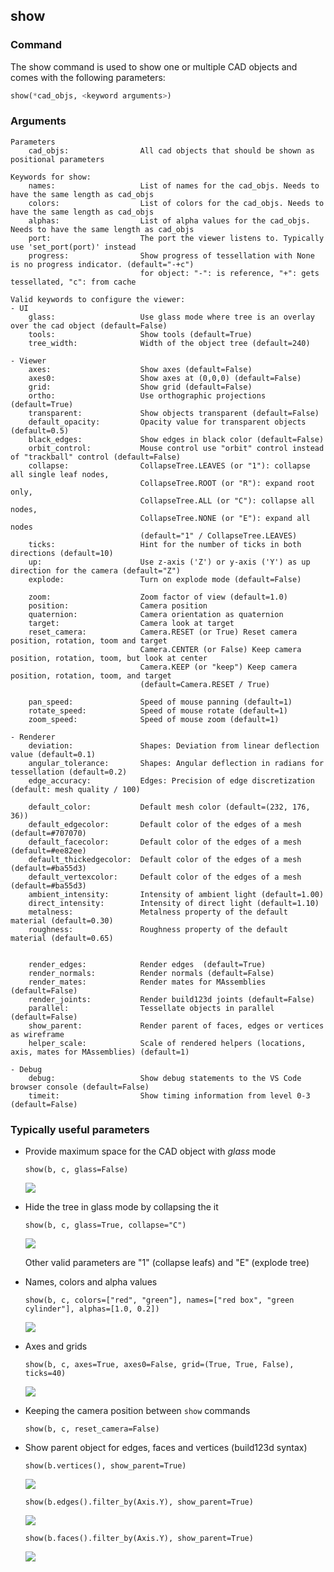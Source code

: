 ## show

### Command

The show command is used to show one or multiple CAD objects and comes with the following parameters:

```python
show(*cad_objs, <keyword arguments>)
```

### Arguments

```text
Parameters
    cad_objs:                All cad objects that should be shown as positional parameters

Keywords for show:
    names:                   List of names for the cad_objs. Needs to have the same length as cad_objs
    colors:                  List of colors for the cad_objs. Needs to have the same length as cad_objs
    alphas:                  List of alpha values for the cad_objs. Needs to have the same length as cad_objs
    port:                    The port the viewer listens to. Typically use 'set_port(port)' instead
    progress:                Show progress of tessellation with None is no progress indicator. (default="-+c")
                             for object: "-": is reference, "+": gets tessellated, "c": from cache

Valid keywords to configure the viewer:
- UI
    glass:                   Use glass mode where tree is an overlay over the cad object (default=False)
    tools:                   Show tools (default=True)
    tree_width:              Width of the object tree (default=240)

- Viewer
    axes:                    Show axes (default=False)
    axes0:                   Show axes at (0,0,0) (default=False)
    grid:                    Show grid (default=False)
    ortho:                   Use orthographic projections (default=True)
    transparent:             Show objects transparent (default=False)
    default_opacity:         Opacity value for transparent objects (default=0.5)
    black_edges:             Show edges in black color (default=False)
    orbit_control:           Mouse control use "orbit" control instead of "trackball" control (default=False)
    collapse:                CollapseTree.LEAVES (or "1"): collapse all single leaf nodes, 
                             CollapseTree.ROOT (or "R"): expand root only,
                             CollapseTree.ALL (or "C"): collapse all nodes, 
                             CollapseTree.NONE (or "E"): expand all nodes 
                             (default="1" / CollapseTree.LEAVES)
    ticks:                   Hint for the number of ticks in both directions (default=10)
    up:                      Use z-axis ('Z') or y-axis ('Y') as up direction for the camera (default="Z")
    explode:                 Turn on explode mode (default=False)

    zoom:                    Zoom factor of view (default=1.0)
    position:                Camera position
    quaternion:              Camera orientation as quaternion
    target:                  Camera look at target
    reset_camera:            Camera.RESET (or True) Reset camera position, rotation, toom and target
                             Camera.CENTER (or False) Keep camera position, rotation, toom, but look at center
                             Camera.KEEP (or "keep") Keep camera position, rotation, toom, and target
                             (default=Camera.RESET / True)

    pan_speed:               Speed of mouse panning (default=1)
    rotate_speed:            Speed of mouse rotate (default=1)
    zoom_speed:              Speed of mouse zoom (default=1)

- Renderer
    deviation:               Shapes: Deviation from linear deflection value (default=0.1)
    angular_tolerance:       Shapes: Angular deflection in radians for tessellation (default=0.2)
    edge_accuracy:           Edges: Precision of edge discretization (default: mesh quality / 100)

    default_color:           Default mesh color (default=(232, 176, 36))
    default_edgecolor:       Default color of the edges of a mesh (default=#707070)
    default_facecolor:       Default color of the edges of a mesh (default=#ee82ee)
    default_thickedgecolor:  Default color of the edges of a mesh (default=#ba55d3)
    default_vertexcolor:     Default color of the edges of a mesh (default=#ba55d3)
    ambient_intensity:       Intensity of ambient light (default=1.00)
    direct_intensity:        Intensity of direct light (default=1.10)
    metalness:               Metalness property of the default material (default=0.30)
    roughness:               Roughness property of the default material (default=0.65)


    render_edges:            Render edges  (default=True)
    render_normals:          Render normals (default=False)
    render_mates:            Render mates for MAssemblies (default=False)
    render_joints:           Render build123d joints (default=False)
    parallel:                Tessellate objects in parallel (default=False)
    show_parent:             Render parent of faces, edges or vertices as wireframe
    helper_scale:            Scale of rendered helpers (locations, axis, mates for MAssemblies) (default=1)

- Debug
    debug:                   Show debug statements to the VS Code browser console (default=False)
    timeit:                  Show timing information from level 0-3 (default=False)
```

### Typically useful parameters

-   Provide maximum space for the CAD object with _glass_ mode

    `show(b, c, glass=False)`

    ![](../screenshots/glass.png)

-   Hide the tree in glass mode by collapsing the it

    `show(b, c, glass=True, collapse="C")`

    ![](../screenshots/glass-collapsed.png)

    Other valid parameters are "1" (collapse leafs) and "E" (explode tree)

-   Names, colors and alpha values

    `show(b, c, colors=["red", "green"], names=["red box", "green cylinder"], alphas=[1.0, 0.2])`

    ![](../screenshots/named-objects.png)

-   Axes and grids

    `show(b, c, axes=True, axes0=False, grid=(True, True, False), ticks=40)`

    ![](../screenshots/axes-and-grids.png)

-   Keeping the camera position between `show` commands

    `show(b, c, reset_camera=False)`

-   Show parent object for edges, faces and vertices (build123d syntax)

    `show(b.vertices(), show_parent=True)`

    ![](../screenshots/vertices-parent.png)

    `show(b.edges().filter_by(Axis.Y), show_parent=True)`

    ![](../screenshots/edges-parent.png)

    `show(b.faces().filter_by(Axis.Y), show_parent=True)`

    ![](../screenshots/faces-parent.png)
